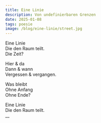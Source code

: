 ```yaml
---
title: Eine Linie
description: Von undefinierbaren Grenzen
date: 2025-01-08
tags: poesie
image: /blog/eine-linie/street.jpg
---
```


Eine Linie  
Die den Raum teilt.  
Die Zeit?  

Hier & da  
Dann & wann  
Vergessen & vergangen.  

Was bleibt  
Ohne Anfang  
Ohne Ende?  

Eine Linie  
Die den Raum teilt.  
__  